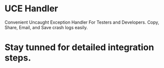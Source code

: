 # UCE Handler
Convenient Uncaught Exception Handler For Testers and Developers.
Copy, Share, Email, and Save crash logs easily.
# Stay tunned for detailed integration steps.
